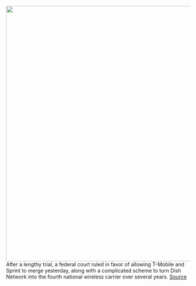 <img src='https://cdn.vox-cdn.com/thumbor/Qbq0b_P6O1LAcC_yZ4ZP3Awgo4U=/0x0:3000x2000/1200x675/filters:focal(1260x760:1740x1240)/cdn.vox-cdn.com/uploads/chorus_image/image/66300111/acasatro_180430_1777_sprint_Tmobile_0002.0.jpg' width='700px' /><br/>
After a lengthy trial, a federal court ruled in favor of allowing T-Mobile and Sprint to merge yesterday, along with a complicated scheme to turn Dish Network into the fourth national wireless carrier over several years.
<a href='https://www.theverge.com/2020/2/12/21134278/sprint-tmobile-merger-court-ruling-opinion-decision-explainer-carriers-antitrust'> Source <a/>